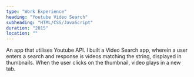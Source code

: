 ```yaml
---
type: "Work Experience"
heading: "Youtube Video Search"
subheading: "HTML/CSS/JavaScript"
duration: "2015"
location: ""
---
```


An app that utilises Youtube API. I built a Video Search app, wherein a user enters a search and response is videos matching the string, displayed in thumbnails. When the user clicks on the thumbnail, video plays in a new tab.
